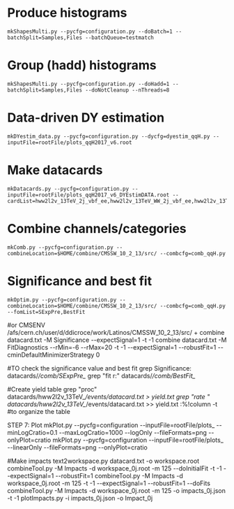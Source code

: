 # Produce histograms

    mkShapesMulti.py --pycfg=configuration.py --doBatch=1 --batchSplit=Samples,Files --batchQueue=testmatch

# Group (hadd) histograms

    mkShapesMulti.py --pycfg=configuration.py --doHadd=1 --batchSplit=Samples,Files --doNotCleanup --nThreads=8

# Data-driven DY estimation

    mkDYestim_data.py --pycfg=configuration.py --dycfg=dyestim_qqH.py --inputFile=rootFile/plots_qqH2017_v6.root

# Make datacards

    mkDatacards.py --pycfg=configuration.py --inputFile=rootFile/plots_qqH2017_v6_DYEstimDATA.root --cardList=hww2l2v_13TeV_2j_vbf_ee,hww2l2v_13TeV_WW_2j_vbf_ee,hww2l2v_13TeV_top_2j_vbf_ee,hww2l2v_13TeV_2j_vbf_mm,hww2l2v_13TeV_WW_2j_vbf_mm,hww2l2v_13TeV_top_2j_vbf_mm,hww2l2v_13TeV_2j_vh_ee,hww2l2v_13TeV_WW_2j_vh_ee,hww2l2v_13TeV_top_2j_vh_ee,hww2l2v_13TeV_2j_vh_mm,hww2l2v_13TeV_WW_2j_vh_mm,hww2l2v_13TeV_top_2j_vh_mm

# Combine channels/categories

    mkComb.py --pycfg=configuration.py --combineLocation=$HOME/combine/CMSSW_10_2_13/src/ --combcfg=comb_qqH.py

# Significance and best fit

    mkOptim.py --pycfg=configuration.py --combineLocation=$HOME/combine/CMSSW_10_2_13/src/ --combcfg=comb_qqH.py --fomList=SExpPre,BestFit

#or CMSENV /afs/cern.ch/user/d/ddicroce/work/Latinos/CMSSW_10_2_13/src/ +
combine datacard.txt -M Significance --expectSignal=1 -t -1
combine datacard.txt -M FitDiagnostics  --rMin=-6 --rMax=20 -t -1 --expectSignal=1 --robustFit=1 --cminDefaultMinimizerStrategy 0

#TO check the significance value and best fit 
grep Significance: datacards/*/comb/SExpPre_*
grep "fit r:" datacards/*/comb/BestFit_*

#Create yield table
grep "proc" datacards/hww2l2v_13TeV_*/events/datacard.txt > yield.txt
grep "rate " datacards/hww2l2v_13TeV_*/events/datacard.txt >> yield.txt
:%!column -t #to organize the table

STEP 7: Plot
mkPlot.py --pycfg=configuration --inputFile=rootFile/plots_ --minLogCratio=0.1 --maxLogCratio=1000 --logOnly --fileFormats=png --onlyPlot=cratio
mkPlot.py --pycfg=configuration --inputFile=rootFile/plots_ --linearOnly --fileFormats=png --onlyPlot=cratio

#Make impacts
text2workspace.py datacard.txt -o workspace.root
combineTool.py -M Impacts -d workspace_0j.root -m 125 --doInitialFit -t -1 --expectSignal=1 --robustFit=1
combineTool.py -M Impacts -d workspace_0j.root -m 125 -t -1 --expectSignal=1 --robustFit=1 --doFits
combineTool.py -M Impacts -d workspace_0j.root -m 125 -o impacts_0j.json -t -1
plotImpacts.py -i impacts_0j.json -o Impact_0j
